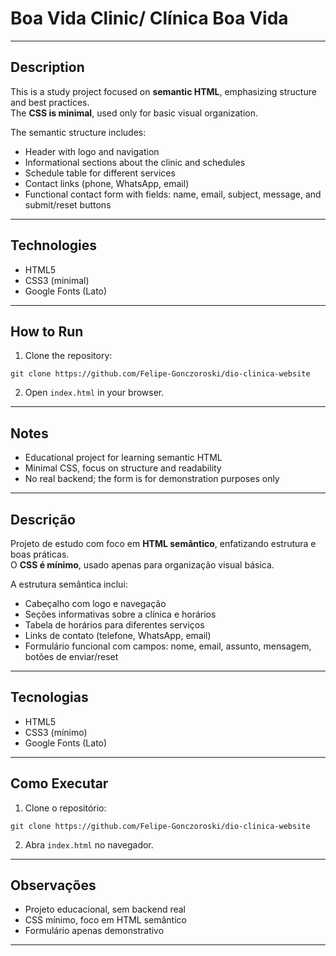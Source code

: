# Boa Vida Clinic/ Clínica Boa Vida

---

## Description

This is a study project focused on **semantic HTML**, emphasizing structure and best practices.  
The **CSS is minimal**, used only for basic visual organization.

The semantic structure includes:

- Header with logo and navigation
- Informational sections about the clinic and schedules
- Schedule table for different services
- Contact links (phone, WhatsApp, email)
- Functional contact form with fields: name, email, subject, message, and submit/reset buttons

---

## Technologies

- HTML5
- CSS3 (minimal)
- Google Fonts (Lato)

---

## How to Run

1. Clone the repository:

```
git clone https://github.com/Felipe-Gonczoroski/dio-clinica-website
```

2. Open `index.html` in your browser.

---

## Notes

- Educational project for learning semantic HTML
- Minimal CSS, focus on structure and readability
- No real backend; the form is for demonstration purposes only

---

## Descrição

Projeto de estudo com foco em **HTML semântico**, enfatizando estrutura e boas práticas.  
O **CSS é mínimo**, usado apenas para organização visual básica.

A estrutura semântica inclui:

- Cabeçalho com logo e navegação
- Seções informativas sobre a clínica e horários
- Tabela de horários para diferentes serviços
- Links de contato (telefone, WhatsApp, email)
- Formulário funcional com campos: nome, email, assunto, mensagem, botões de enviar/reset

---

## Tecnologias

- HTML5
- CSS3 (mínimo)
- Google Fonts (Lato)

---

## Como Executar

1. Clone o repositório:

```
git clone https://github.com/Felipe-Gonczoroski/dio-clinica-website
```

2. Abra `index.html` no navegador.

---

## Observações

- Projeto educacional, sem backend real
- CSS mínimo, foco em HTML semântico
- Formulário apenas demonstrativo

---
